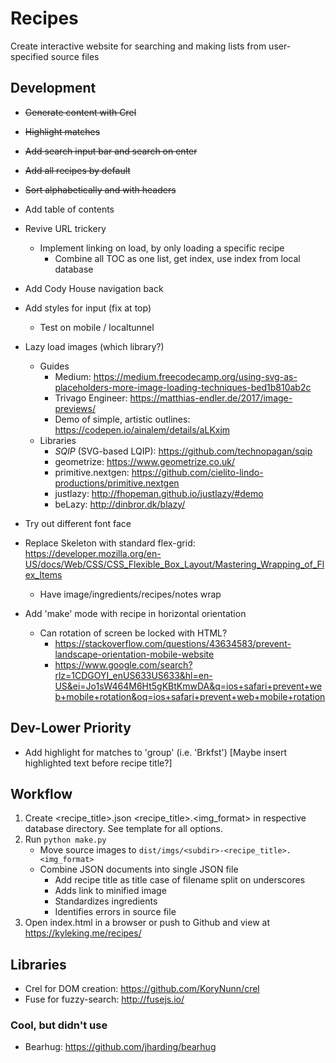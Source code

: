 # Recipes

Create interactive website for searching and making lists from user-specified source files

## Development

- ~~Generate content with Crel~~
- ~~Highlight matches~~
- ~~Add search input bar and search on enter~~
- ~~Add all recipes by default~~
- ~~Sort alphabetically and with headers~~
- Add table of contents
- Revive URL trickery
    + Implement linking on load, by only loading a specific recipe
        * Combine all TOC as one list, get index, use index from local database
- Add Cody House navigation back
- Add styles for input (fix at top)
    + Test on mobile / localtunnel
- Lazy load images (which library?)
    + Guides
        * Medium: https://medium.freecodecamp.org/using-svg-as-placeholders-more-image-loading-techniques-bed1b810ab2c
        * Trivago Engineer: https://matthias-endler.de/2017/image-previews/
        * Demo of simple, artistic outlines: https://codepen.io/ainalem/details/aLKxjm
    + Libraries
        * *SQIP* (SVG-based LQIP): https://github.com/technopagan/sqip
        * geometrize: https://www.geometrize.co.uk/
        * primitive.nextgen: https://github.com/cielito-lindo-productions/primitive.nextgen
        * justlazy: http://fhopeman.github.io/justlazy/#demo
        * beLazy: http://dinbror.dk/blazy/
- Try out different font face
- Replace Skeleton with standard flex-grid: https://developer.mozilla.org/en-US/docs/Web/CSS/CSS_Flexible_Box_Layout/Mastering_Wrapping_of_Flex_Items
    + Have image/ingredients/recipes/notes wrap

- Add 'make' mode with recipe in horizontal orientation
    + Can rotation of screen be locked with HTML?
        * https://stackoverflow.com/questions/43634583/prevent-landscape-orientation-mobile-website
        * https://www.google.com/search?rlz=1CDGOYI_enUS633US633&hl=en-US&ei=Jo1sW464M6Ht5gKBtKmwDA&q=ios+safari+prevent+web+mobile+rotation&oq=ios+safari+prevent+web+mobile+rotation

## Dev-Lower Priority

- Add highlight for matches to 'group' (i.e. 'Brkfst') [Maybe insert highlighted text before recipe title?]

## Workflow

1. Create <recipe_title>.json <recipe_title>.<img_format> in respective database directory. See template for all options.
2. Run `python make.py`
    - Move source images to `dist/imgs/<subdir>-<recipe_title>.<img_format>`
    - Combine JSON documents into single JSON file
        + Add recipe title as title case of filename split on underscores
        + Adds link to minified image
        + Standardizes ingredients
        + Identifies errors in source file
3. Open index.html in a browser or push to Github and view at https://kyleking.me/recipes/

## Libraries

- Crel for DOM creation: https://github.com/KoryNunn/crel
- Fuse for fuzzy-search: http://fusejs.io/

### Cool, but didn't use

- Bearhug: https://github.com/jharding/bearhug
